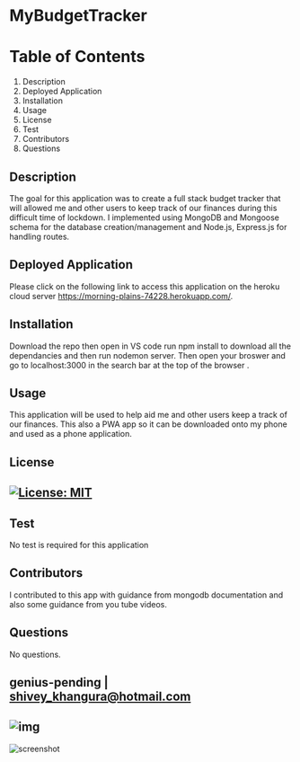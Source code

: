 
# MyBudgetTracker



# Table of Contents
1. Description
2. Deployed Application
3. Installation
4. Usage
5. License
6. Test
7. Contributors
8. Questions
## Description
The goal for this application was to create a full stack budget tracker that will allowed me and other users to keep track of our finances during this difficult time of lockdown. I implemented using MongoDB and Mongoose schema for the database creation/management and Node.js, Express.js for handling routes. 
## Deployed Application
Please click on the following link to access this application on the heroku cloud server https://morning-plains-74228.herokuapp.com/.
## Installation
Download the repo then open in VS code run npm install to download all the dependancies and then run nodemon server. Then open your broswer and go to localhost:3000 in the search bar at the top of the browser . 
## Usage
This application will be used to help aid me and other users keep a track of our finances.  This also a  PWA app so it can be downloaded onto my phone and used as a phone application.
## License
## [![License: MIT](https://img.shields.io/badge/License-MIT-yellow.svg)](https://opensource.org/licenses/MIT)
## Test
No test is required for this application
## Contributors
I contributed to this app with guidance from mongodb documentation and also some guidance from you tube videos.
## Questions
No questions.
## genius-pending | shivey_khangura@hotmail.com
## ![img](https://avatars2.githubusercontent.com/u/67982777?v=4)

![screenshot](https://user-images.githubusercontent.com/67982777/107819580-4e75b100-6d71-11eb-8ee8-7d2d55b05bec.png)
